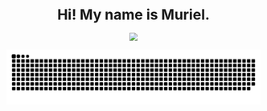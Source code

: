 <h1 align="center"> Hi! My name is Muriel. </h1>

<div align="center">
  <a href="https://github.com/muriel0093">
  <img height="180em"   align-item="center" src="https://github-readme-stats.vercel.app/api?username=muriel0093&show_icons=true&theme=react&include_all_commits=true&count_private=true"/>
 <br>
<div  align="center"> 
    
  ![Snake animation](https://github.com/ellen2121/ellen2121/blob/output/github-contribution-grid-snake.svg)

  </div>
